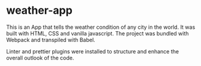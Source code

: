 # weather-app

This is an App that tells the weather condition of any city in the world.
It was built with HTML, CSS and vanilla javascript. The project was bundled 
with Webpack and transpiled with Babel.  

Linter and prettier plugins were installed to structure and enhance the overall outlook of the code.
 